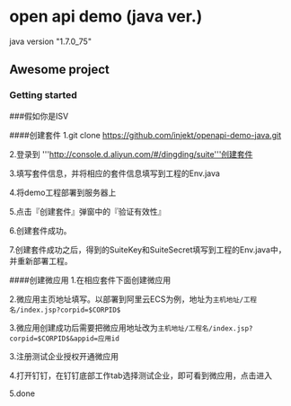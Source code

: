 # open api demo (java ver.)
java version "1.7.0_75"

## Awesome project

### Getting started

###假如你是ISV 

####创建套件
1.git clone https://github.com/injekt/openapi-demo-java.git

2.登录到 '''http://console.d.aliyun.com/#/dingding/suite'''创建套件

3.填写套件信息，并将相应的套件信息填写到工程的Env.java

4.将demo工程部署到服务器上

5.点击『创建套件』弹窗中的『验证有效性』

6.创建套件成功。

7.创建套件成功之后，得到的SuiteKey和SuiteSecret填写到工程的Env.java中，并重新部署工程。

####创建微应用
1.在相应套件下面创建微应用

2.微应用主页地址填写。以部署到阿里云ECS为例，地址为```主机地址/工程名/index.jsp?corpid=$CORPID$```

3.微应用创建成功后需要把微应用地址改为```主机地址/工程名/index.jsp?corpid=$CORPID$&appid=应用id```

3.注册测试企业授权开通微应用

4.打开钉钉，在钉钉底部工作tab选择测试企业，即可看到微应用，点击进入

5.done

